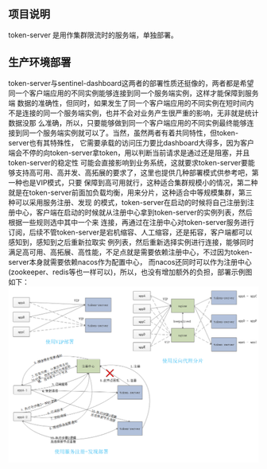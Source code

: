 ## 项目说明
token-server 是用作集群限流时的服务端，单独部署。

## 生产环境部署
token-server与sentinel-dashboard这两者的部署性质还挺像的，两者都是希望同一个客户端应用的不同实例能够连接到同一个服务端实例，这样才能保障到服务端
数据的准确性，但同时，如果发生了同一个客户端应用的不同实例在短时间内不是连接的同一个服务端实例，也并不会对业务产生很严重的影响，无非就是统计数据没那
么准确，所以，只要能够做到同一个客户端应用的不同实例最终能够连接到同一个服务端实例就可以了。当然，虽然两者有着共同特性，但token-server也有其特殊性，
它需要承载的访问压力要比dashboard大得多，因为客户端会不停的向token-server拿token，用以判断当前请求是通过还是阻塞，并且token-server的稳定性
可能会直接影响到业务系统，这就要求token-server要能够支持高可用、高并发、高拓展的要求了，这里也提供几种部署模式供参考吧，第一种也是VIP模式，只要
保障到高可用就行，这种适合集群规模小的情况，第二种就是在token-server前面加负载均衡，用来分片，这种适合中等规模集群，第三种可以采用服务注册、发现
的模式，token-server在启动的时候将自己注册到注册中心，客户端在启动的时候就从注册中心拿到token-server的实例列表，然后根据一些规则选中其中一个来
连接，再通过在注册中心对token-server服务进行订阅，后续不管token-server是宕机缩容、人工缩容，还是拓容，客户端都可以感知到，感知到之后重新拉取实
例列表，然后重新选择实例进行连接，能够同时满足高可用、高拓展、高性能，不足点就是需要依赖注册中心，不过因为token-server本身就需要依赖nacos作为配置中心，
而nacos还同时可以作为注册中心(zookeeper、redis等也一样可以)，所以，也没有增加额外的负担，部署示例图如下：  
![arch_pic](/docs/images/sentinel-token-server.png)
